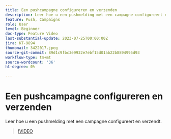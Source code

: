 ```yaml
---
title: Een pushcampagne configureren en verzenden
description: Leer hoe u een pushmelding met een campagne configureert en verzendt.
feature: Push, Campaigns
role: User
level: Beginner
doc-type: Feature Video
last-substantial-update: 2023-07-25T00:00:00Z
jira: KT-9894
thumbnail: 3422017.jpeg
source-git-commit: 89d1c9fbc3e9932e7ebf15d01ab22b8894995d93
workflow-type: tm+mt
source-wordcount: '36'
ht-degree: 0%

---
```



# Een pushcampagne configureren en verzenden

Leer hoe u een pushmelding met een campagne configureert en verzendt.

>[!VIDEO](https://video.tv.adobe.com/v/3422017/?learn=on)
